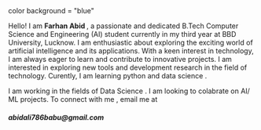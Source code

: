 <html>
  <title>
    INTRODUCTION
  </title>
  <head>
    color background = "blue"
  </head>
<body>
<p>Hello! I am <b>Farhan Abid </b>, a passionate and dedicated B.Tech Computer Science and Engineering (AI) student currently in my third year at BBD University, Lucknow. I am enthusiastic about exploring the exciting world of artificial intelligence and its applications. With a keen interest in technology, I am always eager to learn and contribute to innovative projects.
  I am interested in exploring new tools and development research in the field of technology.
  Curently, I am learning python and data science .</p>
  I am working in the fields of Data Science .
  I am looking to colabrate on AI/ ML projects.
  To connect with me , email me at 
 <h5> abidali786babu@gmail.com</h5>
</body>
</html>
<!---
farhanabid786/farhanabid786 is a ✨ special ✨ repository because its `README.md` (this file) appears on your GitHub profile.
You can click the Preview link to take a look at your changes.
--->

